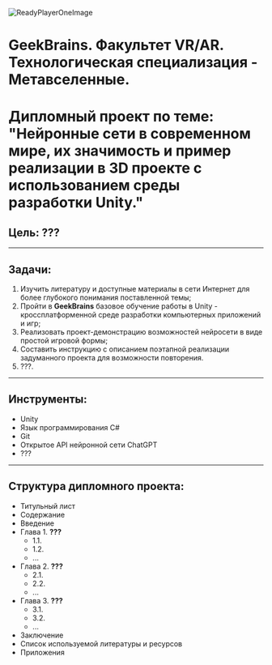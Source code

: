 <!---
![ReadyPlayerOneImage](/images/ReadyPlayerOne.jpeg)
-->
![ReadyPlayerOneImage](https://www.denofgeek.com/wp-content/uploads/2020/11/webstory-rpt-movie-12.jpg)


# GeekBrains. Факультет **VR/AR**. Технологическая специализация - **Метавселенные**.
# Дипломный проект по теме: "Нейронные сети в современном мире, их значимость и пример реализации в 3D проекте c использованием среды разработки Unity."

## **Цель:** ???
***
## **Задачи:** 
1. Изучить литературу и доступные материалы в сети Интернет для более глубокого понимания поставленной темы;
2. Пройти в **GeekBrains** базовое обучение работы в Unity - кроссплатформенной среде разработки компьютерных приложений и игр;
3. Реализовать проект-демонстрацию возможностей нейросети в виде простой игровой формы;
4. Составить инструкцию с описанием поэтапной реализации задуманного проекта для возможности повторения.
4. ???.
***
## **Инструменты:**
* Unity
* Язык программирования C#
* Git
* Открытое API нейронной сети ChatGPT
* ???
***
## **Структура дипломного проекта:**
* Титульный лист 
* Содержание 
* Введение 
* Глава 1. **???**
    * 1.1.
    * 1.2. 
    * ... 
* Глава 2. **???**
    * 2.1.
    * 2.2. 
    * ...
* Глава 3. **???**
    * 3.1.
    * 3.2. 
    * ...
* Заключение
* Список используемой литературы и ресурсов
* Приложения

